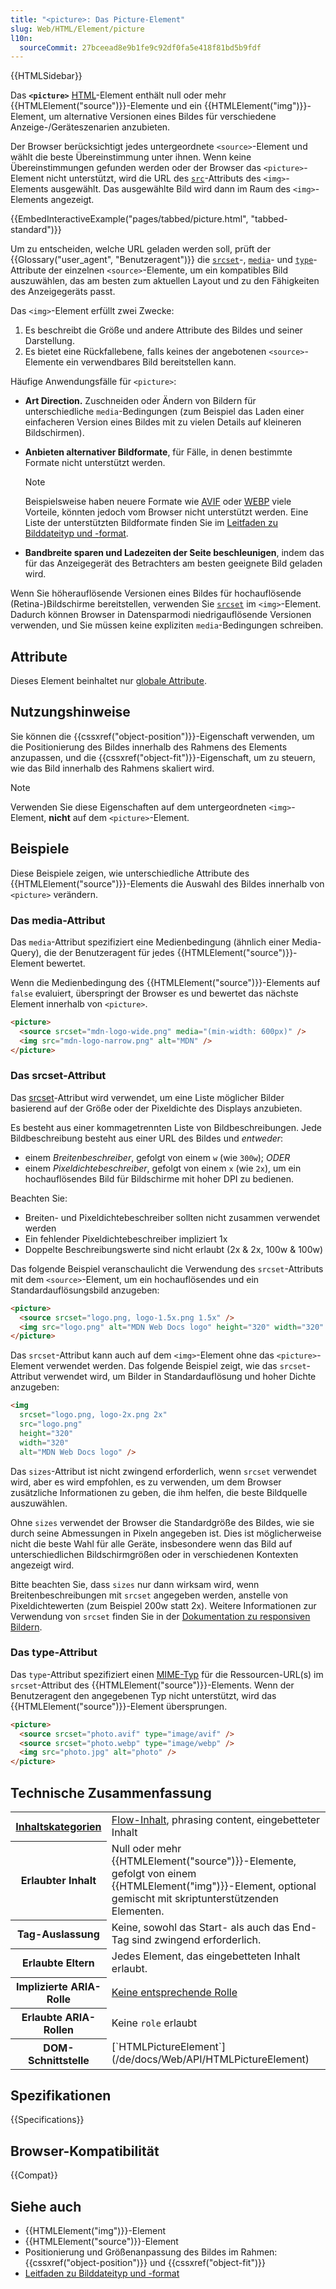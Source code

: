 ```yaml
---
title: "<picture>: Das Picture-Element"
slug: Web/HTML/Element/picture
l10n:
  sourceCommit: 27bceead8e9b1fe9c92df0fa5e418f81bd5b9fdf
---
```


{{HTMLSidebar}}

Das **`<picture>`** [HTML](/de/docs/Web/HTML)-Element enthält null oder mehr {{HTMLElement("source")}}-Elemente und ein {{HTMLElement("img")}}-Element, um alternative Versionen eines Bildes für verschiedene Anzeige-/Geräteszenarien anzubieten.

Der Browser berücksichtigt jedes untergeordnete `<source>`-Element und wählt die beste Übereinstimmung unter ihnen. Wenn keine Übereinstimmungen gefunden werden oder der Browser das `<picture>`-Element nicht unterstützt, wird die URL des [`src`](/de/docs/Web/HTML/Element/img#src)-Attributs des `<img>`-Elements ausgewählt. Das ausgewählte Bild wird dann im Raum des `<img>`-Elements angezeigt.

{{EmbedInteractiveExample("pages/tabbed/picture.html", "tabbed-standard")}}

Um zu entscheiden, welche URL geladen werden soll, prüft der {{Glossary("user_agent", "Benutzeragent")}} die [`srcset`](/de/docs/Web/HTML/Element/source#srcset)-, [`media`](/de/docs/Web/HTML/Element/source#media)- und [`type`](/de/docs/Web/HTML/Element/source#type)-Attribute der einzelnen `<source>`-Elemente, um ein kompatibles Bild auszuwählen, das am besten zum aktuellen Layout und zu den Fähigkeiten des Anzeigegeräts passt.

Das `<img>`-Element erfüllt zwei Zwecke:

1. Es beschreibt die Größe und andere Attribute des Bildes und seiner Darstellung.
2. Es bietet eine Rückfallebene, falls keines der angebotenen `<source>`-Elemente ein verwendbares Bild bereitstellen kann.

Häufige Anwendungsfälle für `<picture>`:

- **Art Direction.** Zuschneiden oder Ändern von Bildern für unterschiedliche `media`-Bedingungen (zum Beispiel das Laden einer einfacheren Version eines Bildes mit zu vielen Details auf kleineren Bildschirmen).
- **Anbieten alternativer Bildformate**, für Fälle, in denen bestimmte Formate nicht unterstützt werden.

  > [!NOTE]
  > Beispielsweise haben neuere Formate wie [AVIF](/de/docs/Web/Media/Guides/Formats/Image_types#avif_image) oder [WEBP](/de/docs/Web/Media/Guides/Formats/Image_types#webp_image) viele Vorteile, könnten jedoch vom Browser nicht unterstützt werden. Eine Liste der unterstützten Bildformate finden Sie im [Leitfaden zu Bilddateityp und -format](/de/docs/Web/Media/Guides/Formats/Image_types).

- **Bandbreite sparen und Ladezeiten der Seite beschleunigen**, indem das für das Anzeigegerät des Betrachters am besten geeignete Bild geladen wird.

Wenn Sie höherauflösende Versionen eines Bildes für hochauflösende (Retina-)Bildschirme bereitstellen, verwenden Sie [`srcset`](/de/docs/Web/HTML/Element/img#srcset) im `<img>`-Element. Dadurch können Browser in Datensparmodi niedrigauflösende Versionen verwenden, und Sie müssen keine expliziten `media`-Bedingungen schreiben.

## Attribute

Dieses Element beinhaltet nur [globale Attribute](/de/docs/Web/HTML/Global_attributes).

## Nutzungshinweise

Sie können die {{cssxref("object-position")}}-Eigenschaft verwenden, um die Positionierung des Bildes innerhalb des Rahmens des Elements anzupassen, und die {{cssxref("object-fit")}}-Eigenschaft, um zu steuern, wie das Bild innerhalb des Rahmens skaliert wird.

> [!NOTE]
> Verwenden Sie diese Eigenschaften auf dem untergeordneten `<img>`-Element, **nicht** auf dem `<picture>`-Element.

## Beispiele

Diese Beispiele zeigen, wie unterschiedliche Attribute des {{HTMLElement("source")}}-Elements die Auswahl des Bildes innerhalb von `<picture>` verändern.

### Das media-Attribut

Das `media`-Attribut spezifiziert eine Medienbedingung (ähnlich einer Media-Query), die der Benutzeragent für jedes {{HTMLElement("source")}}-Element bewertet.

Wenn die Medienbedingung des {{HTMLElement("source")}}-Elements auf `false` evaluiert, überspringt der Browser es und bewertet das nächste Element innerhalb von `<picture>`.

```html
<picture>
  <source srcset="mdn-logo-wide.png" media="(min-width: 600px)" />
  <img src="mdn-logo-narrow.png" alt="MDN" />
</picture>
```

### Das srcset-Attribut

Das [srcset](/de/docs/Web/HTML/Element/source#srcset)-Attribut wird verwendet, um eine Liste möglicher Bilder basierend auf der Größe oder der Pixeldichte des Displays anzubieten.

Es besteht aus einer kommagetrennten Liste von Bildbeschreibungen. Jede Bildbeschreibung besteht aus einer URL des Bildes und _entweder_:

- einem _Breitenbeschreiber_, gefolgt von einem `w` (wie `300w`);
  _ODER_
- einem _Pixeldichtebeschreiber_, gefolgt von einem `x` (wie `2x`), um ein hochauflösendes Bild für Bildschirme mit hoher DPI zu bedienen.

Beachten Sie:

- Breiten- und Pixeldichtebeschreiber sollten nicht zusammen verwendet werden
- Ein fehlender Pixeldichtebeschreiber impliziert 1x
- Doppelte Beschreibungswerte sind nicht erlaubt (2x & 2x, 100w & 100w)

Das folgende Beispiel veranschaulicht die Verwendung des `srcset`-Attributs mit dem `<source>`-Element, um ein hochauflösendes und ein Standardauflösungsbild anzugeben:

```html
<picture>
  <source srcset="logo.png, logo-1.5x.png 1.5x" />
  <img src="logo.png" alt="MDN Web Docs logo" height="320" width="320" />
</picture>
```

Das `srcset`-Attribut kann auch auf dem `<img>`-Element ohne das `<picture>`-Element verwendet werden. Das folgende Beispiel zeigt, wie das `srcset`-Attribut verwendet wird, um Bilder in Standardauflösung und hoher Dichte anzugeben:

```html
<img
  srcset="logo.png, logo-2x.png 2x"
  src="logo.png"
  height="320"
  width="320"
  alt="MDN Web Docs logo" />
```

Das `sizes`-Attribut ist nicht zwingend erforderlich, wenn `srcset` verwendet wird, aber es wird empfohlen, es zu verwenden, um dem Browser zusätzliche Informationen zu geben, die ihm helfen, die beste Bildquelle auszuwählen.

Ohne `sizes` verwendet der Browser die Standardgröße des Bildes, wie sie durch seine Abmessungen in Pixeln angegeben ist. Dies ist möglicherweise nicht die beste Wahl für alle Geräte, insbesondere wenn das Bild auf unterschiedlichen Bildschirmgrößen oder in verschiedenen Kontexten angezeigt wird.

Bitte beachten Sie, dass `sizes` nur dann wirksam wird, wenn Breitenbeschreibungen mit `srcset` angegeben werden, anstelle von Pixeldichtewerten (zum Beispiel 200w statt 2x).
Weitere Informationen zur Verwendung von `srcset` finden Sie in der [Dokumentation zu responsiven Bildern](/de/docs/Web/HTML/Responsive_images).

### Das type-Attribut

Das `type`-Attribut spezifiziert einen [MIME-Typ](/de/docs/Web/HTTP/MIME_types) für die Ressourcen-URL(s) im `srcset`-Attribut des {{HTMLElement("source")}}-Elements. Wenn der Benutzeragent den angegebenen Typ nicht unterstützt, wird das {{HTMLElement("source")}}-Element übersprungen.

```html
<picture>
  <source srcset="photo.avif" type="image/avif" />
  <source srcset="photo.webp" type="image/webp" />
  <img src="photo.jpg" alt="photo" />
</picture>
```

## Technische Zusammenfassung

<table class="properties">
  <tbody>
    <tr>
      <th scope="row">
        <a href="/de/docs/Web/HTML/Content_categories"
          >Inhaltskategorien</a
        >
      </th>
      <td>
        <a href="/de/docs/Web/HTML/Content_categories#flow_content"
          >Flow-Inhalt</a
        >, phrasing content, eingebetteter Inhalt
      </td>
    </tr>
    <tr>
      <th scope="row">Erlaubter Inhalt</th>
      <td>
        Null oder mehr {{HTMLElement("source")}}-Elemente, gefolgt von einem
        {{HTMLElement("img")}}-Element, optional gemischt mit
        skriptunterstützenden Elementen.
      </td>
    </tr>
    <tr>
      <th scope="row">Tag-Auslassung</th>
      <td>Keine, sowohl das Start- als auch das End-Tag sind zwingend erforderlich.</td>
    </tr>
    <tr>
      <th scope="row">Erlaubte Eltern</th>
      <td>Jedes Element, das eingebetteten Inhalt erlaubt.</td>
    </tr>
    <tr>
      <th scope="row">Implizierte ARIA-Rolle</th>
      <td>
        <a href="https://www.w3.org/TR/html-aria/#dfn-no-corresponding-role"
          >Keine entsprechende Rolle</a
        >
      </td>
    </tr>
    <tr>
      <th scope="row">Erlaubte ARIA-Rollen</th>
      <td>Keine <code>role</code> erlaubt</td>
    </tr>
    <tr>
      <th scope="row">DOM-Schnittstelle</th>
      <td>[`HTMLPictureElement`](/de/docs/Web/API/HTMLPictureElement)</td>
    </tr>
  </tbody>
</table>

## Spezifikationen

{{Specifications}}

## Browser-Kompatibilität

{{Compat}}

## Siehe auch

- {{HTMLElement("img")}}-Element
- {{HTMLElement("source")}}-Element
- Positionierung und Größenanpassung des Bildes im Rahmen: {{cssxref("object-position")}} und {{cssxref("object-fit")}}
- [Leitfaden zu Bilddateityp und -format](/de/docs/Web/Media/Guides/Formats/Image_types)
